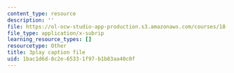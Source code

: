 ```yaml
---
content_type: resource
description: ''
file: https://ol-ocw-studio-app-production.s3.amazonaws.com/courses/18-01sc-single-variable-calculus-fall-2010/1bac1d6d8c2e65331f97b1b83aa40c0f_ELWqePHYjCk.srt
file_type: application/x-subrip
learning_resource_types: []
resourcetype: Other
title: 3play caption file
uid: 1bac1d6d-8c2e-6533-1f97-b1b83aa40c0f
---
```

